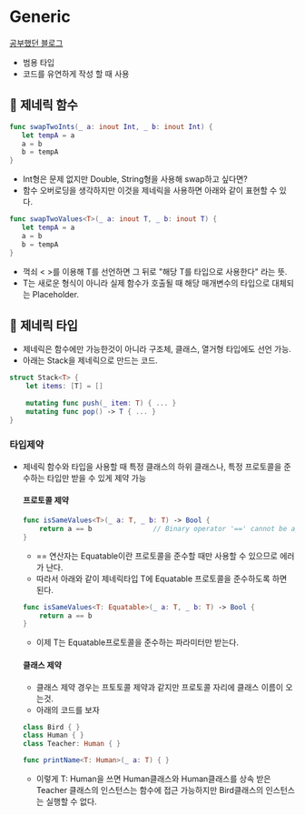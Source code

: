 # Generic
[공부했던 블로그](https://babbab2.tistory.com/136)

- 범용 타입
- 코드를 유연하게 작성 할 때 사용

## 🍎 제네릭 함수
```swift
func swapTwoInts(_ a: inout Int, _ b: inout Int) {
   let tempA = a
   a = b
   b = tempA
}
```
- Int형은 문제 없지만 Double, String형을 사용해 swap하고 싶다면?
- 함수 오버로딩을 생각하지만 이것을 제네릭을 사용하면 아래와 같이 표현할 수 있다.
```swift
func swapTwoValues<T>(_ a: inout T, _ b: inout T) {
   let tempA = a
   a = b
   b = tempA
}
```
- 꺽쇠 < >를 이용해 T를 선언하면 그 뒤로 "해당 T를 타입으로 사용한다" 라는 뜻.
- T는 새로운 형식이 아니라 실제 함수가 호출될 때 해당 매개변수의 타입으로 대체되는 Placeholder.

## 🍎 제네릭 타입
- 제네릭은 함수에만 가능한것이 아니라 구조체, 클래스, 열거형 타입에도 선언 가능.
- 아래는 Stack을 제네릭으로 만드는 코드.
```swift
struct Stack<T> {
    let items: [T] = []
 
    mutating func push(_ item: T) { ... }
    mutating func pop() -> T { ... }
}
```
### 타입제약
- 제네릭 함수와 타입을 사용할 때 특정 클래스의 하위 클래스나, 특정 프로토콜을 준수하는 타입만 받을 수 있게 제약 가능
    #### 프로토콜 제약
    ```swift    
    func isSameValues<T>(_ a: T, _ b: T) -> Bool {
        return a == b               // Binary operator '==' cannot be applied to two 'T' operands
    }
    ```
    - == 연산자는 Equatable이란 프로토콜을 준수할 때만 사용할 수 있으므로 에러가 난다.
    - 따라서 아래와 같이 제네릭타입 T에 Equatable 프로토콜을 준수하도록 하면 된다.
    ```swift
    func isSameValues<T: Equatable>(_ a: T, _ b: T) -> Bool {
        return a == b               
    }
    ```
    - 이제 T는 Equatable프로토콜을 준수하는 파라미터만 받는다.
    
    #### 클래스 제약
    - 클래스 제약 경우는 프토토콜 제약과 같지만 프로토콜 자리에 클래스 이름이 오는것.
    - 아래의 코드를 보자
    ```swift
    class Bird { }
    class Human { }
    class Teacher: Human { }
 
    func printName<T: Human>(_ a: T) { }
    ```
    - 이렇게 T: Human을 쓰면 Human클래스와 Human클래스를 상속 받은 Teacher 클래스의 인스턴스는 함수에 접근 가능하지만 Bird클래스의 인스턴스는 실행할 수 없다.

